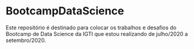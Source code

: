 # BootcampDataScience

Este repositório é destinado para colocar os trabalhos e desafios
do Bootcamp de Data Science da IGTI que estou realizando de julho/2020 a setembro/2020.

